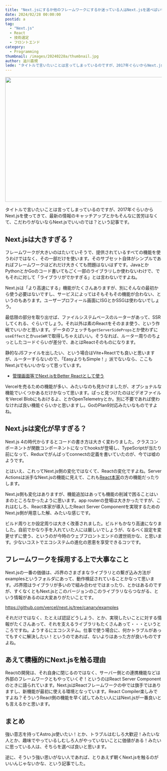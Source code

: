 ```yaml
---
title: "Next.jsにするか他のフレームワークにするか迷っている人はNext.jsを選べばいい"
date: 2024/02/28 00:00:00
postid: a
tag:
  - "Next.js"
  - React
  - 技術選定
  - フロントエンド
category:
  - Programming
thumbnail: /images/20240228a/thumbnail.jpg
author: 澁川喜規
lede: "タイトルで言いたいことは言ってしまっているのですが、2017年ぐらいからNext.jsを使ってきて、最新の情報のキャッチアップとかもそんなに苦労はなくて、こだわりがないならNext.jsでいいのでは？という記事です。"
---
```


<img src="/images/20240228a/top.jpg" alt="" width="640" height="400">

タイトルで言いたいことは言ってしまっているのですが、2017年ぐらいからNext.jsを使ってきて、最新の情報のキャッチアップとかもそんなに苦労はなくて、こだわりがないならNext.jsでいいのでは？という記事です。

## Next.jsは大きすぎる？

フレームワークが大きいのはたいていそうで、提供されているすべての機能を使うわけではなく、その一部だけを使います。そのサブセット自体がシンプルであればフレームワークはどれだけ大きくても問題はないはずです。JavaとかPythonとかGoのコード書いてもごく一部のライブラリしか使わないわけで、でもそれに対して「ライブラリがでかすぎる」とは言わないですよね。

Next.jsは「より高速にする」機能がたくさんありますが、別にそんなの最初から使う必要はないですし、サービスによってはそもそもその機能が合わない、というのもあります。ユーザープロフィール画面にISGとかSSGは使わないでしょう。

最低限の部分を取り出せば、ファイルシステムベースのルーターがあって、SSRしてくれる、ぐらいでしょう。それ以外は素のReactをそのまま使う、という作戦でいいかと思います。データのフェッチも``getServerSideProps``とか使わずに``useEffect``とか``useSWR``で取得しちゃえばいい。そうなれば、ルーター周りのちょっとしたコードぐらいが差分で、あとはReactそのものになります。

静的なJSファイルを出したい、という場合はVite+Reactでも良いと思いますが、ルーターすらないので、「EasyよりもSimple！」派でないなら、ここもNext.jsでもいいかなって思っています。

* [管理画面等でNext.jsをBetter Reactとして使う](https://future-architect.github.io/articles/20230530a/)

Vercelを売るための機能が多い、みたいなのも見かけましたが、オプショナルな機能でいくつかあるだけかなって思います。ぱっと見つけたのはビデオファイルをVercel Blobにもおけるよ、とかOpenTelemetryとか。別に不要であれば使わなければ良い機能ぐらいかと思いますし。GoのPlan9対応みたいなものですよね。

## Next.jsは変化が早すぎる？

Next.js 4の時代からするとコードの書き方は大きく変わりました。クラスコンポーネントが関数コンポーネントになってhooksが登場し、TypeScriptが当たり前になって、Reduxでがんばってconnectの定義を書いていたのが、今では嘘のようです。

とはいえ、これってNext.js側の変化ではなくて、Reactの変化ですよね。Server Actionsは派手なNext.jsの機能に見えて、これも[React本家](https://react.dev/reference/react-dom/components/form#handle-form-submission-with-a-server-action)の方の機能だったりします。

Next.js側も変化はありますが、機能追加はあっても機能の削減で困ることはいまのところなかったように思います。app routerの登場は大きかったですが、これはむしろ、React本家が導入したReact Server Componentを実現するためのNext.js側が用意した解、みたいな感じです。

ビルド周りとか設定周りは大きく改善されました。ビルドもかなり高速になりました。自前でかなり手を入れていた人には厳しいでしょうが、なるべく設定を変更せずに使う、というのが今時のウェブフロントエンドの渡世術かな、と思います。少ないコストでエコシステムの進化の恩恵を享受できるコツです。

## フレームワークを採用する上で大事なこと

Next.jsの一番の価値は、JS界のさまざまなライブラリとの繋ぎ込み方法がexamplesというフォルダにあって、動作検証されていることかなって思います。JS界隈はライブラリが多いので組み合わせではまったり、とかはあるのですが、すくなくともNext.jsとこのバージョンのこのライブラリならつながる、という情報があるのは大変ありがたいことです。

https://github.com/vercel/next.js/tree/canary/examples

それだけではなく、たとえば認証どうしよう、とか、実現したいことに対する情報がたくさんあって、それを支えるライブラリもたくさんあって・・・というところですね。ようするにエコシステム。仕事で使う場合に、何かトラブルがあってもすぐに解決したい！というのであれば、ないよりはあった方が良いものですよね。

## あえて積極的にNext.jsを触る理由

Reactの開発は、それ自身に閉じるのではなく、サーバー側との連携機能などは外部のフレームワークともやっていくぞ！というのはReact Server Componentのときに語られています。Next.jsはReactフレームワークの中では旗手ではありますし、新機能が最初に使える環境となっています。React Compiler楽しみですよね？そういうReact側の機能を早く試してみたい人にはNext.jsが一番良いとも言えるかと思います。

## まとめ

強い意志を持ってAstro.js使いたい！とか、トラブルはむしろ大歓迎！みたいな人とか、趣味でやっているしむしろ人がやっていないことに価値がある！みたいに思っている人は、そちらを選べば良いと思います。

逆に、そういう強い思いがない人であれば、とりあえず朝くNext.jsを触るのがいいんじゃないかな、という記事でした。
